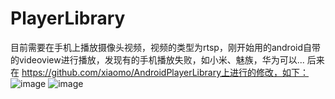# PlayerLibrary
目前需要在手机上播放摄像头视频，视频的类型为rtsp，刚开始用的android自带的videoview进行播放，发现有的手机播放失败，如小米、魅族，华为可以...
后来在 https://github.com/xiaomo/AndroidPlayerLibrary上进行的修改，如下：
![image](https://github.com/allenwithcj/PlayerLibrary/raw/master/screenshots/Screenshot_20170602-101903.png)
![image](https://github.com/allenwithcj/PlayerLibrary/raw/master/screenshots/Screenshot_20170602-101910.png)
